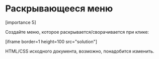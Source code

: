 # Раскрывающееся меню

[importance 5]

Создайте меню, которое раскрывается/сворачивается при клике:

[iframe border=1 height=100 src="solution"]

HTML/CSS исходного документа, возможно, понадобится изменить.

